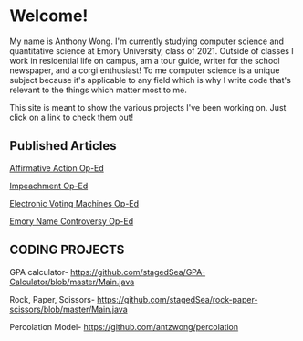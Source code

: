# Welcome!
My name is Anthony Wong. I'm currently studying computer science and quantitative science at Emory University, class of 2021. Outside of classes I work in residential life on campus, am a tour guide, writer for the school newspaper, and a corgi enthusiast! To me computer science is a unique subject because it's applicable to any field which is why I write code that's relevant to the things which matter most to me. 

This site is meant to show the various projects I've been working on. Just click on a link to check them out!



## Published Articles

[Affirmative Action Op-Ed](https://emorywheel.com/asians-support-affirmative-action/)

[Impeachment Op-Ed](https://emorywheel.com/is-impeaching-donald-trump-worth-the-risk/)

[Electronic Voting Machines Op-Ed](http://emorywheel.com/wheel-debates-electronic-voting/)

[Emory Name Controversy Op-Ed](https://goo.gl/9SV58r)


 



## CODING PROJECTS

GPA calculator- 
https://github.com/stagedSea/GPA-Calculator/blob/master/Main.java

Rock, Paper, Scissors-
https://github.com/stagedSea/rock-paper-scissors/blob/master/Main.java

Percolation Model-
https://github.com/antzwong/percolation


